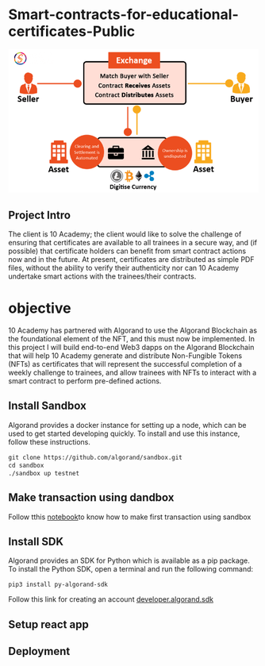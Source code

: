 # Smart-contracts-for-educational-certificates-Public

![alt text](https://github.com/niyotham/Smart-contracts-for-educational-certificates/blob/main/images/smartcontract.png)
## Project Intro

The client is 10 Academy; the client would like to solve the challenge of ensuring that certificates are available to all trainees in a secure way, and (if possible) that certificate holders can benefit from smart contract actions now and in the future. At present, certificates are distributed as simple PDF files, without the ability to verify their authenticity nor can 10 Academy undertake smart actions with the trainees/their contracts.
# objective
10 Academy has partnered with Algorand to use the Algorand Blockchain as the foundational element of the NFT, and this must now be implemented. In this project I will build end-to-end Web3 dapps on the Algorand Blockchain that will help 10 Academy generate and distribute Non-Fungible Tokens (NFTs) as certificates that will represent the successful completion of a weekly challenge to trainees, and allow trainees with NFTs to interact with a smart contract to perform pre-defined actions.

## Install Sandbox

Algorand provides a docker instance for setting up a node, which can be used to get started developing quickly. To install and use this instance, follow these instructions.
```
git clone https://github.com/algorand/sandbox.git
cd sandbox
./sandbox up testnet
```
## Make transaction using dandbox
Follow tthis [notebook](https://github.com/niyotham/Smart-contracts-for-educational-certificates/blob/main/notebooks/transaction.ipynb)to know how to make first transaction using sandbox
## Install SDK
Algorand provides an SDK for Python which is available as a pip package. To install the Python SDK, open a terminal and run the following command:
```
pip3 install py-algorand-sdk

```
Follow this link for creating an account [developer.algorand.sdk](https://developer.algorand.org/docs/sdks/python/)

## Setup react app


## Deployment
